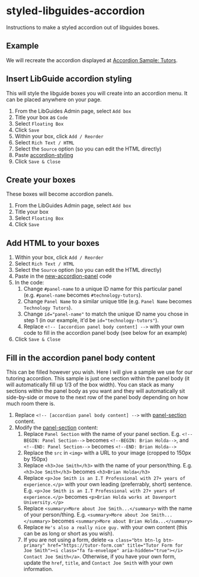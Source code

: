 # styled-libguides-accordion
Instructions to make a styled accordion out of libguides boxes.

## Example
We will recreate the accordion displayed at [Accordion Sample: Tutors](https://davenport.libguides.com/accordion).

## Insert LibGuide accordion styling
This will style the libguide boxes you will create into an accordion menu. It can be placed anywhere on your page.

1. From the LibGuides Admin page, select `Add box`
2. Title your box as `Code`
3. Select `Floating Box`
4. Click `Save`
5. Within your box, click `Add / Reorder`
6. Select `Rich Text / HTML`
7. Select the `Source` option (so you can edit the HTML directly)
8. Paste [accordion-styling](https://github.com/brianholda/styled-libguides-accordion/blob/main/accordion-styling)
9. Click `Save & Close`

## Create your boxes
These boxes will become accordion panels.

1. From the LibGuides Admin page, select `Add box`
2. Title your box
3. Select `Floating Box`
4. Click `Save`

## Add HTML to your boxes
1. Within your box, click `Add / Reorder`
2. Select `Rich Text / HTML`
3. Select the `Source` option (so you can edit the HTML directly)
4. Paste in the [new-accordion-panel](https://github.com/brianholda/styled-libguides-accordion/blob/main/new-accordion-panel) code
5. In the code:
    1. Change `#panel-name` to a unique ID name for this particular panel (e.g. `#panel-name` becomes `#technology-tutors`).
    2. Change `Panel Name` to a similar unique title (e.g. `Panel Name` becomes `Technology Tutors`).
    3. Change `id="panel-name"` to match the unique ID name you chose in step 1 (in our example, it'd be `id="technology-tutors"`).
    4. Replace `<!-- [accordion panel body content] -->` with your own code to fill in the accordion panel body (see below for an example)
6. Click `Save & Close`

## Fill in the accordion panel body content
This can be filled however you wish. Here I will give a sample we use for our tutoring accordion. This sample is just one section within the panel body (it will automatically fill up 1/3 of the box width). You can stack as many sections within the panel body as you want and they will automatically sit side-by-side or move to the next row of the panel body depending on how much room there is.

1. Replace `<!-- [accordion panel body content] -->` with [panel-section](https://github.com/brianholda/styled-libguides-accordion/blob/main/panel-section) content.
2. Modify the [panel-section](https://github.com/brianholda/styled-libguides-accordion/blob/main/panel-section) content:
    1. Replace `Panel Section` with the name of your panel section. E.g. `<!--BEGIN: Panel Section-->` becomes `<!--BEGIN: Brian Holda-->`, and `<!--END: Panel Section-->` becomes `<!--END: Brian Holda-->`
    2. Replace the `src` in `<img>` with a URL to your image (cropped to 150px by 150px)
    3. Replace `<h3>Joe Smith</h3>` with the name of your person/thing. E.g. `<h3>Joe Smith</h3>` becomes `<h3>Brian Holda</h3>`
    4. Replace `<p>Joe Smith is an I.T Professional with 27+ years of experience.</p>` with your own leading (preferrably, short) sentence. E.g. `<p>Joe Smith is an I.T Professional with 27+ years of experience.</p>` becomes `<p>Brian Holda works at Davenport University.</p>`
    5. Replace `<summary>More about Joe Smith...</summary>` with the name of your person/thing. E.g. `<summary>More about Joe Smith...</summary>` becomes `<summary>More about Brian Holda...</summary>`
    6. Replace `He's also a really nice guy.` with your own content (this can be as long or short as you wish).
    7. If you are not using a form, delete `<a class="btn btn-lg btn-primary" href="https://tutor-form.com" title="Tutor Form for Joe Smith"><i class="fa fa-envelope" aria-hidden="true"></i> Contact Joe Smith</a>`. Otherwise, if you have your own form, update the `href`, `title`, and `Contact Joe Smith` with your own information.
